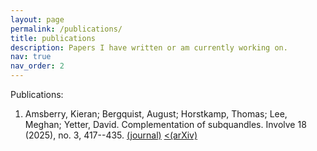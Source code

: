 ```yaml
---
layout: page
permalink: /publications/
title: publications
description: Papers I have written or am currently working on.
nav: true
nav_order: 2
---
```


Publications:

1. Amsberry, Kieran; Bergquist, August; Horstkamp, Thomas; Lee, Meghan; Yetter, David. Complementation of subquandles. Involve 18 (2025), no. 3, 417--435.
  <a href="https://msp.org/involve/2025/18-3/involve-v18-n3-p03-s.pdf">(journal)</a> <a href="https://arxiv.org/abs/2304.09747"><(arXiv)</a>
